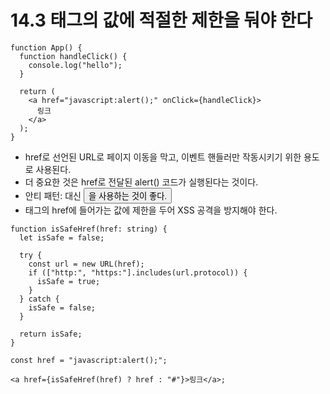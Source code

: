 # 14.3 <a> 태그의 값에 적절한 제한을 둬야 한다

```tsx
function App() {
  function handleClick() {
    console.log("hello");
  }

  return (
    <a href="javascript:alert();" onClick={handleClick}>
      링크
    </a>
  );
}
```

- href로 선언된 URL로 페이지 이동을 막고, 이벤트 핸들러만 작동시키기 위한 용도로 사용된다.
- 더 중요한 것은 href로 전달된 alert() 코드가 실행된다는 것이다.
- 안티 패턴: <a> 대신 <button>을 사용하는 것이 좋다.
- <a> 태그의 href에 들어가는 값에 제한을 두어 XSS 공격을 방지해야 한다.

```tsx
function isSafeHref(href: string) {
  let isSafe = false;

  try {
    const url = new URL(href);
    if (["http:", "https:"].includes(url.protocol)) {
      isSafe = true;
    }
  } catch {
    isSafe = false;
  }

  return isSafe;
}

const href = "javascript:alert();";

<a href={isSafeHref(href) ? href : "#"}>링크</a>;
```
